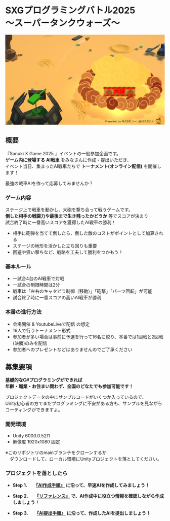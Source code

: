 # SXGプログラミングバトル2025<br>～スーパータンクウォーズ～

<div align="center">
  <img width="880" alt="Header" src="Documents/ReadMeImages/Top/000.png" />
</div>

## 概要

『Sanuki X Game 2025 』イベントの一般参加企画です。  
**ゲーム内に登場する AI戦車** をみなさんに作成・提出いただき、  
イベント当日、集まったAI戦車たちで **トーナメント(オンライン配信)** を開催します！  

最強の戦車AIを作って応募してみませんか？

### ゲーム内容

ステージ上で戦車を動かし、大砲を撃ち合って戦うゲームです。<br>
**倒した相手の戦闘力や最後まで生き残ったかどうか** 等でスコアが決まり<br>
試合終了時に一番高いスコアを獲得したAI戦車の勝利！

- 相手に砲弾を当てて倒したら、倒した敵のコストがポイントとして加算される
- ステージの地形を活かした立ち回りも重要
- 回避や狙い撃ちなど、戦略を工夫して勝利をつかもう！

### 基本ルール
- 一試合4台のAI戦車で対戦
- 一試合の制限時間は2分
- 戦車は「左右のキャタピラ制御（移動）」「砲撃」「パーツ回転」が可能
- 試合終了時に一番スコアの高いAI戦車が勝利 

### 本番の進行方法

- 会場開催 & YoutubeLiveで配信 の想定
- 16人で行うトーナメント形式
- 参加者が多い場合は事前に予選を行って16名に絞り、本番では1回戦と2回戦(決勝)のみを配信
- 参加者へのプレゼントなどはありませんのでご了承ください

## 募集要項

**基礎的なC#プログラミングができれば**  
**年齢・職業・お住まい問わず、全国のどなたでも参加可能です！**  

プロジェクトデータの中にサンプルコードがいくつか入っているので、  
Unity初心者の方でまだプログラミングに不安がある方も、サンプルを見ながらコーディングができますよ。

### 開発環境

- Unity 6000.0.52f1
- 解像度 1920x1080 固定

※このリポジトリのmainブランチをクローンするか<br>
　ダウンロードして、ローカル環境にUnityプロジェクトを落としてください。

### プロジェクトを落としたら

- **Step 1.　　[『AI作成手順』](Documents/ReadMeFiles/README\_HowToCreate.md) に沿って、早速AIを作成してみましょう！**

- **Step 2.　　[『リファレンス』](Documents/ReadMeFiles/README\_Reference.md) で、AI作成中に役立つ情報を確認しながら作成しましょう！**

- **Step 3.　　[『AI提出手順』](Documents/ReadMeFiles/README\_HowToSubmit.md) に沿って、作成したAIを提出しましょう！**
